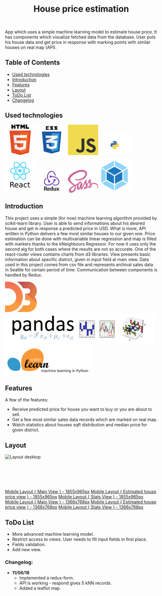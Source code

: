 <h1 align="center">House price estimation</h1><br>
<p align="left">
	App which uses a simple machine learning model to estimate
	house price. It has components which visualize fetched data from the
	database. User puts his house data and get price in response
	with marking points with similar houses on real map (API).
</p>

## Table of Contents

- [Used technologies](#used-technologies)
- [Introduction](#introduction)
- [Features](#features)
- [Layout](#layout)
- [ToDo List](#todo-list)
- [Changelog](#changelog)

## Used technologies

<div>
	<img src="https://raw.githubusercontent.com/rpanasiuk/House-price-estimation/master/src/img/html.png" alt="HTML icon" style="display: inline-block;" width="100" />
	<img src="https://raw.githubusercontent.com/rpanasiuk/House-price-estimation/master/src/img/css.png" alt="CSS icon" style="display: inline-block;" width="100" />
	<img src="https://raw.githubusercontent.com/rpanasiuk/House-price-estimation/master/src/img/javascript.png" alt="JavaScript icon" style="display: inline-block;" width="100" />
	<img src="https://raw.githubusercontent.com/rpanasiuk/House-price-estimation/master/src/img/python.png" alt="Python icon" style="display: inline-block;" width="100" />
	<img src="https://raw.githubusercontent.com/rpanasiuk/House-price-estimation/master/src/img/react.png" alt="React icon" style="display: inline-block;" width="100" />
	<img src="https://raw.githubusercontent.com/rpanasiuk/House-price-estimation/master/src/img/redux.png" alt="Redux icon" style="display: inline-block;" width="100" />
	<img src="https://raw.githubusercontent.com/rpanasiuk/House-price-estimation/master/src/img/sass.png" alt="Sass icon" style="display: inline-block;" width="100" />
	<img src="https://raw.githubusercontent.com/rpanasiuk/House-price-estimation/master/src/img/webpack.png" alt="Webpack icon" style="display: inline-block;" width="100" />
</div>

## Introduction

<p align="left">
	This project uses a simple (for now) machine learning algorithm provided by scikit-learn library. User is able to send informations about his desired house and get in response a predicted price in USD. What is more, API written in Python delivers a few most similar houses to our given one. Price estimation can be done with multivariable linear regression and map is filled with markers thanks to the kNeighbours Regressor. For now it uses only the second alg for both cases where the results are not so accurate.
	One of the react-router views contains charts from d3 libraries. View presents basic information about specific district, given in input field at main view.
	Data used in this project comes from csv file and represents archival sales data in Seattle for certain period of time.	Communication between components is handled by Redux.
</p>

<div>
	<img src="https://raw.githubusercontent.com/rpanasiuk/House-price-estimation/master/src/img/d3.png" alt="d3 icon" style="display: inline-block;" height="100" />
	<img src="https://raw.githubusercontent.com/rpanasiuk/House-price-estimation/master/src/img/pandas.png" alt="pandas icon" style="display: inline-block;" height="100" />
	<img src="https://raw.githubusercontent.com/rpanasiuk/House-price-estimation/master/src/img/scikit.png" alt="scikit icon" style="display: inline-block;" height="100" />
</div>

## Features

A few of the features:

* Receive predicted price for house you want to buy or you are about to sell.
* Get a few most similar sales data records which are marked on real map.
* Watch statistics about houses sqft distribution and median price for given district.


## Layout

<div>
	<img src="https://cdn4.iconfinder.com/data/icons/proglyphs-computers-and-development/512/iMac-512.png" alt="Layout desktop" style="display: inline-block;" height="100" />
</div>

[Mobile Layout { Main View } - 1855x965px](https://raw.githubusercontent.com/rpanasiuk/IT-Recruitment-Website/master/src/img/main_1855x965.png)
[Mobile Layout { Estimated house price view } - 1855x965px](https://raw.githubusercontent.com/rpanasiuk/IT-Recruitment-Website/master/src/img/pred_1855x965.png)
[Mobile Layout { Stats View } - 1855x965px](https://raw.githubusercontent.com/rpanasiuk/IT-Recruitment-Website/master/src/img/district_1855x965.png)
<br>
[Mobile Layout { Main View } - 1366x768px](https://raw.githubusercontent.com/rpanasiuk/IT-Recruitment-Website/master/src/img/main_1366x768.png)
[Mobile Layout { Estimated house price view } - 1366x768px](https://raw.githubusercontent.com/rpanasiuk/IT-Recruitment-Website/master/src/img/pred_1366x768.png)
[Mobile Layout { Stats View } - 1366x768px](https://raw.githubusercontent.com/rpanasiuk/IT-Recruitment-Website/master/src/img/district_1366x768.png)

## ToDo List

- More advanced machine learning model.
- Restrict access to views. User needs to fill input fields in first place.
- Fields validation.
- Add new view.

### **Changelog**:
  - **11/06/18**
	  - Implemented a redux-form.
	  - API is working - respond gives 5 kNN records.
	  - Added a leaflot map.